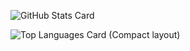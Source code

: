 ![GitHub Stats Card](https://github-readme-stats.vercel.app/api?username=murao24)

![Top Languages Card (Compact layout)](https://github-readme-stats.vercel.app/api/top-langs/?username=murao24&layout=compact)
<!--
**murao24/murao24** is a ✨ _special_ ✨ repository because its `README.md` (this file) appears on your GitHub profile.

Here are some ideas to get you started:

- 🔭 I’m currently working on ...
- 🌱 I’m currently learning ...
- 👯 I’m looking to collaborate on ...
- 🤔 I’m looking for help with ...
- 💬 Ask me about ...
- 📫 How to reach me: ...
- 😄 Pronouns: ...
- ⚡ Fun fact: ...
-->
